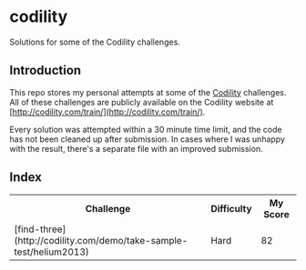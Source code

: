 codility
========
Solutions for some of the Codility challenges.

Introduction
------------

This repo stores my personal attempts at some of the [Codility](http://www.codility.com) challenges. All of these challenges are publicly available on the Codility website at [http://codility.com/train/](http://codility.com/train/).

Every solution was attempted within a 30 minute time limit, and  the code has not been cleaned up after submission. In cases where I was unhappy with the result, there's a separate file with an improved submission.

Index
------------

<table>
  <tr>
    <th>Challenge</th><th>Difficulty</th><th> My Score</th>
  </tr>
  <tr>
    <td>[find-three](http://codility.com/demo/take-sample-test/helium2013)</td><td>Hard</td><td>82</td>
  </tr>
</table>